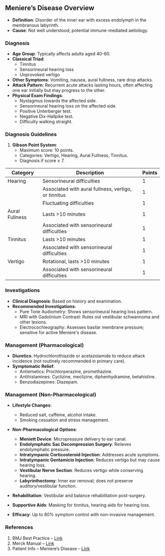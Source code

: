 ## Meniere’s Disease Overview

- **Definition**: Disorder of the inner ear with excess endolymph in the membranous labyrinth.
- **Cause**: Not well understood; potential immune-mediated aetiology.

### Diagnosis

- **Age Group**: Typically affects adults aged 40-60.
- **Classical Triad**:
  - Tinnitus
  - Sensorineural hearing loss
  - Unprovoked vertigo
- **Other Symptoms**: Vomiting, nausea, aural fullness, rare drop attacks.
- **Attack Pattern**: Recurrent acute attacks lasting hours, often affecting one ear initially but may progress to the other.
- **Physical Exam Findings**:
  - Nystagmus towards the affected side.
  - Sensorineural hearing loss on the affected side.
  - Positive Unterberger test.
  - Negative Dix-Hallpike test.
  - Difficulty walking straight.

### Diagnosis Guidelines

1. **Gibson Point System**:
   - Maximum score: 10 points.
   - Categories: Vertigo, Hearing, Aural Fullness, Tinnitus.
   - Diagnosis if score ≥ 7.

| Category      | Description                                                  | Points |
|---------------|-------------------------------------------------------------|--------|
| Hearing       | Sensorineural difficulties                                   | 1      |
|               | Associated with aural fullness, vertigo, or tinnitus       | 1      |
|               | Fluctuating difficulties                                     | 1      |
| Aural Fullness| Lasts >10 minutes                                           | 1      |
|               | Associated with sensorineural difficulties                   | 1      |
| Tinnitus      | Lasts >10 minutes                                           | 1      |
|               | Associated with sensorineural difficulties                   | 1      |
| Vertigo       | Rotational, lasts >10 minutes                               | 1      |
|               | Associated with sensorineural difficulties                   | 1      |

### Investigations

- **Clinical Diagnosis**: Based on history and examination.
- **Recommended Investigations**:
  - Pure Tone Audiometry: Shows sensorineural hearing loss pattern.
  - MRI with Gadolinium Contrast: Rules out vestibular schwannoma and other lesions.
  - Electrocochleography: Assesses basilar membrane pressure; sensitive for active Meniere's disease.

### Management (Pharmacological)

- **Diuretics**: Hydrochlorothiazide or acetazolamide to reduce attack incidence (not routinely recommended in primary care).
- **Symptomatic Relief**:
  - Antiemetics: Prochlorperazine, promethazine.
  - Antihistamines: Cyclizine, meclizine, diphenhydramine, betahistine.
  - Benzodiazepines: Diazepam.

### Management (Non-Pharmacological)

- **Lifestyle Changes**: 
  - Reduced salt, caffeine, alcohol intake.
  - Smoking cessation and stress management.

- **Non-Pharmacological Options**:
  - **Meniett Device**: Micropressure delivery to ear canal.
  - **Endolymphatic Sac Decompression Surgery**: Relieves endolymphatic pressure.
  - **Intratympanic Corticosteroid Injection**: Addresses acute symptoms.
  - **Intratympanic Gentamicin Injection**: Reduces vertigo but may cause hearing loss.
  - **Vestibular Nerve Section**: Reduces vertigo while conserving hearing.
  - **Labyrinthectomy**: Inner ear removal; does not preserve auditory/vestibular function.

- **Rehabilitation**: Vestibular and balance rehabilitation post-surgery.
- **Supportive Aids**: Masking for tinnitus, hearing aids for hearing loss.
- **Efficacy**: Up to 80% symptom control with non-invasive management.

### References

1. BMJ Best Practice – [Link](https://bestpractice-bmj-com.manchester.idm.oclc.org/topics/en-gb/155)
2. Merck Manual – [Link](https://www.merckmanuals.com/professional/ear,-nose,-and-throat-disorders/inner-ear-disorders/meniere-disease?query=meniere%20disease)
3. Patient Info – Meniere’s Disease – [Link](https://patient.info/doctor/menieres-disease-pro)